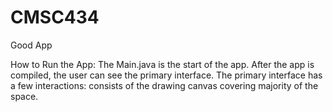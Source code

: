 # CMSC434
Good App

How to Run the App:
The Main.java is the start of the app. After the app is compiled, the user can see the primary interface.
The primary interface has a few interactions:
consists of the drawing canvas covering majority of the space.
